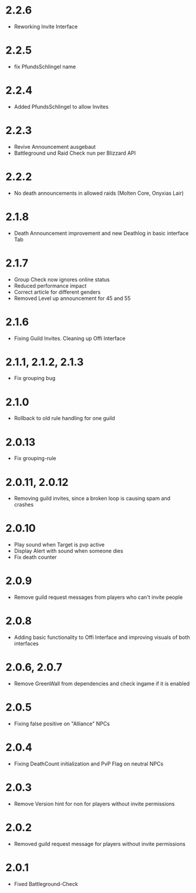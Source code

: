 # 2.2.6

- Reworking Invite Interface

# 2.2.5

- fix PfundsSchlingel name

# 2.2.4

- Added PfundsSchlingel to allow Invites

# 2.2.3

- Revive Announcement ausgebaut
- Battleground und Raid Check nun per Blizzard API

# 2.2.2

- No death announcements in allowed raids (Molten Core, Onyxias Lair)

# 2.1.8

- Death Announcement improvement and new Deathlog in basic interface Tab

# 2.1.7

- Group Check now ignores online status
- Reduced performance impact
- Correct article for different genders
- Removed Level up announcement for 45 and 55

# 2.1.6

- Fixing Guild Invites. Cleaning up Offi Interface

# 2.1.1, 2.1.2, 2.1.3

- Fix grouping bug

# 2.1.0

- Rollback to old rule handling for one guild

# 2.0.13

- Fix grouping-rule

# 2.0.11, 2.0.12

- Removing guild invites, since a broken loop is causing spam and crashes

# 2.0.10

- Play sound when Target is pvp active
- Display Alert with sound when someone dies
- Fix death counter

# 2.0.9

- Remove guild request messages from players who can't invite people

# 2.0.8

- Adding basic functionality to Offi Interface and improving visuals of both interfaces

# 2.0.6, 2.0.7

- Remove GreenWall from dependencies and check ingame if it is enabled

# 2.0.5

- Fixing false positive on "Alliance" NPCs

# 2.0.4

- Fixing DeathCount initialization and PvP Flag on neutral NPCs

# 2.0.3

- Remove Version hint for non for players without invite permissions

# 2.0.2

- Removed guild request message for players without invite permissions

# 2.0.1

- Fixed Battleground-Check
